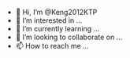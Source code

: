 - 👋 Hi, I’m @Keng2012KTP
- 👀 I’m interested in ...
- 🌱 I’m currently learning ...
- 💞️ I’m looking to collaborate on ...
- 📫 How to reach me ...

<!---
Keng2012KTP/Keng2012KTP is a ✨ special ✨ repository because its `README.md` (this file) appears on your GitHub profile.
You can click the Preview link to take a look at your changes.
--->
